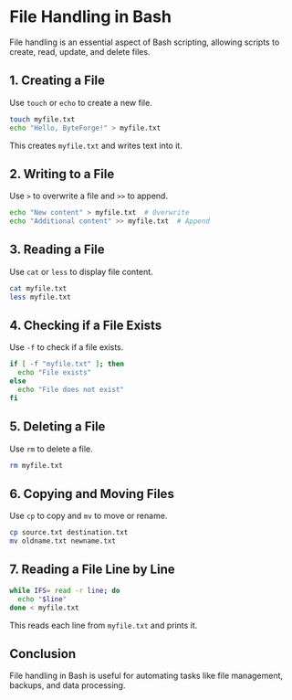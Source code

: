 # File Handling in Bash

File handling is an essential aspect of Bash scripting, allowing scripts to create, read, update, and delete files.

## 1. Creating a File

Use `touch` or `echo` to create a new file.

```bash
touch myfile.txt
echo "Hello, ByteForge!" > myfile.txt
```

This creates `myfile.txt` and writes text into it.

## 2. Writing to a File

Use `>` to overwrite a file and `>>` to append.

```bash
echo "New content" > myfile.txt  # Overwrite
echo "Additional content" >> myfile.txt  # Append
```

## 3. Reading a File

Use `cat` or `less` to display file content.

```bash
cat myfile.txt
less myfile.txt
```

## 4. Checking if a File Exists

Use `-f` to check if a file exists.

```bash
if [ -f "myfile.txt" ]; then
  echo "File exists"
else
  echo "File does not exist"
fi
```

## 5. Deleting a File

Use `rm` to delete a file.

```bash
rm myfile.txt
```

## 6. Copying and Moving Files

Use `cp` to copy and `mv` to move or rename.

```bash
cp source.txt destination.txt
mv oldname.txt newname.txt
```

## 7. Reading a File Line by Line

```bash
while IFS= read -r line; do
  echo "$line"
done < myfile.txt
```

This reads each line from `myfile.txt` and prints it.

## Conclusion

File handling in Bash is useful for automating tasks like file management, backups, and data processing.
